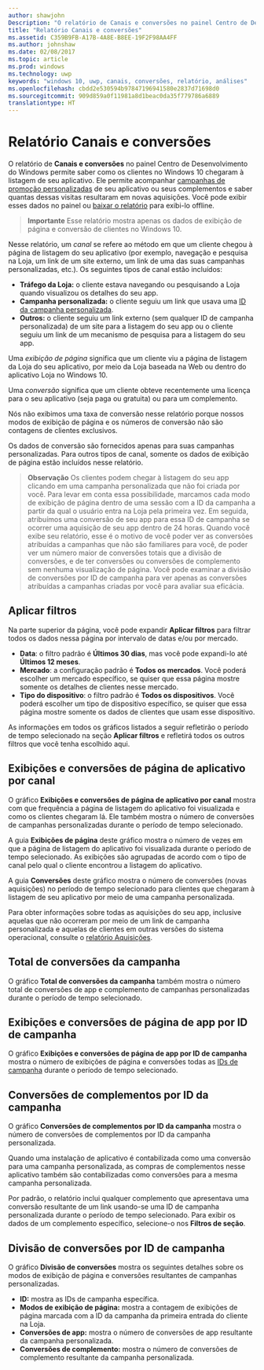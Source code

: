 ```yaml
---
author: shawjohn
Description: "O relatório de Canais e conversões no painel Centro de Desenvolvimento do Windows permite saber como os clientes no Windows 10 chegaram à listagem de seu aplicativo."
title: "Relatório Canais e conversões"
ms.assetid: C359B9FB-A17B-4A8E-B8EE-19F2F98AA4FF
ms.author: johnshaw
ms.date: 02/08/2017
ms.topic: article
ms.prod: windows
ms.technology: uwp
keywords: "windows 10, uwp, canais, conversões, relatório, análises"
ms.openlocfilehash: cbdd2e530594b97847196941580e2837d71698d0
ms.sourcegitcommit: 909d859a0f11981a8d1beac0da35f779786a6889
translationtype: HT
---
```

# <a name="channels-and-conversions-report"></a>Relatório Canais e conversões


O relatório de **Canais e conversões** no painel Centro de Desenvolvimento do Windows permite saber como os clientes no Windows 10 chegaram à listagem de seu aplicativo. Ele permite acompanhar [campanhas de promoção personalizadas](create-a-custom-app-promotion-campaign.md) de seu aplicativo ou seus complementos e saber quantas dessas visitas resultaram em novas aquisições. Você pode exibir esses dados no painel ou [baixar o relatório](download-analytic-reports.md) para exibi-lo offline.

> **Importante**   Esse relatório mostra apenas os dados de exibição de página e conversão de clientes no Windows 10.

 

Nesse relatório, um *canal* se refere ao método em que um cliente chegou à página de listagem do seu aplicativo (por exemplo, navegação e pesquisa na Loja, um link de um site externo, um link de uma das suas campanhas personalizadas, etc.). Os seguintes tipos de canal estão incluídos:

-   **Tráfego da Loja:** o cliente estava navegando ou pesquisando a Loja quando visualizou os detalhes do seu app.
-   **Campanha personalizada:** o cliente seguiu um link que usava uma [ID da campanha personalizada](create-a-custom-app-promotion-campaign.md).
-   **Outros:** o cliente seguiu um link externo (sem qualquer ID de campanha personalizada) de um site para a listagem do seu app ou o cliente seguiu um link de um mecanismo de pesquisa para a listagem do seu app.

Uma *exibição de página* significa que um cliente viu a página de listagem da Loja do seu aplicativo, por meio da Loja baseada na Web ou dentro do aplicativo Loja no Windows 10.

Uma *conversão* significa que um cliente obteve recentemente uma licença para o seu aplicativo (seja paga ou gratuita) ou para um complemento.

Nós não exibimos uma taxa de conversão nesse relatório porque nossos modos de exibição de página e os números de conversão não são contagens de clientes exclusivos.

Os dados de conversão são fornecidos apenas para suas campanhas personalizadas. Para outros tipos de canal, somente os dados de exibição de página estão incluídos nesse relatório.

> **Observação** Os clientes podem chegar à listagem do seu app clicando em uma campanha personalizada que não foi criada por você. Para levar em conta essa possibilidade, marcamos cada modo de exibição de página dentro de uma sessão com a ID da campanha a partir da qual o usuário entra na Loja pela primeira vez. Em seguida, atribuímos uma conversão de seu app para essa ID de campanha se ocorrer uma aquisição de seu app dentro de 24 horas. Quando você exibe seu relatório, esse é o motivo de você poder ver as conversões atribuídas a campanhas que não são familiares para você, de poder ver um número maior de conversões totais que a divisão de conversões, e de ter conversões ou conversões de complemento sem nenhuma visualização de página. Você pode examinar a divisão de conversões por ID de campanha para ver apenas as conversões atribuídas a campanhas criadas por você para avaliar sua eficácia.


## <a name="apply-filters"></a>Aplicar filtros


Na parte superior da página, você pode expandir **Aplicar filtros** para filtrar todos os dados nessa página por intervalo de datas e/ou por mercado.

-   **Data**: o filtro padrão é **Últimos 30 dias**, mas você pode expandi-lo até **Últimos 12 meses**.
-   **Mercado**: a configuração padrão é **Todos os mercados**. Você poderá escolher um mercado específico, se quiser que essa página mostre somente os detalhes de clientes nesse mercado.
-   **Tipo do dispositivo**: o filtro padrão é **Todos os dispositivos**. Você poderá escolher um tipo de dispositivo específico, se quiser que essa página mostre somente os dados de clientes que usam esse dispositivo.

As informações em todos os gráficos listados a seguir refletirão o período de tempo selecionado na seção **Aplicar filtros** e refletirá todos os outros filtros que você tenha escolhido aqui.

## <a name="app-page-views-and-conversions-by-channel"></a>Exibições e conversões de página de aplicativo por canal


O gráfico **Exibições e conversões de página de aplicativo por canal** mostra com que frequência a página de listagem do aplicativo foi visualizada e como os clientes chegaram lá. Ele também mostra o número de conversões de campanhas personalizadas durante o período de tempo selecionado.

A guia **Exibições de página** deste gráfico mostra o número de vezes em que a página de listagem do aplicativo foi visualizada durante o período de tempo selecionado. As exibições são agrupadas de acordo com o tipo de canal pelo qual o cliente encontrou a listagem do aplicativo.

A guia **Conversões** deste gráfico mostra o número de conversões (novas aquisições) no período de tempo selecionado para clientes que chegaram à listagem de seu aplicativo por meio de uma campanha personalizada.

Para obter informações sobre todas as aquisições do seu app, inclusive aquelas que não ocorreram por meio de um link de campanha personalizada e aquelas de clientes em outras versões do sistema operacional, consulte o [relatório Aquisições](acquisitions-report.md).

 

## <a name="total-campaign-conversions"></a>Total de conversões da campanha


O gráfico **Total de conversões da campanha** também mostra o número total de conversões de app e complemento de campanhas personalizadas durante o período de tempo selecionado.

## <a name="app-page-views-and-conversions-by-campaign-id"></a>Exibições e conversões de página de app por ID de campanha


O gráfico **Exibições e conversões de página de app por ID de campanha** mostra o número de exibições de página e conversões todas as [IDs de campanha](create-a-custom-app-promotion-campaign.md) durante o período de tempo selecionado.

##  <a name="add-on-conversions-by-campaign-id"></a>Conversões de complementos por ID da campanha


O gráfico **Conversões de complementos por ID da campanha** mostra o número de conversões de complementos por ID da campanha personalizada.

Quando uma instalação de aplicativo é contabilizada como uma conversão para uma campanha personalizada, as compras de complementos nesse aplicativo também são contabilizadas como conversões para a mesma campanha personalizada.

Por padrão, o relatório inclui qualquer complemento que apresentava uma conversão resultante de um link usando-se uma ID de campanha personalizada durante o período de tempo selecionado. Para exibir os dados de um complemento específico, selecione-o nos **Filtros de seção**.

## <a name="conversions-breakdown-by-campaign-id"></a>Divisão de conversões por ID de campanha


O gráfico **Divisão de conversões** mostra os seguintes detalhes sobre os modos de exibição de página e conversões resultantes de campanhas personalizadas.

-   **ID:** mostra as IDs de campanha específica.
-   **Modos de exibição de página:** mostra a contagem de exibições de página marcada com a ID da campanha da primeira entrada do cliente na Loja.
-   **Conversões de app:** mostra o número de conversões de app resultante da campanha personalizada.
-   **Conversões de complemento:** mostra o número de conversões de complemento resultante da campanha personalizada.


 

 
